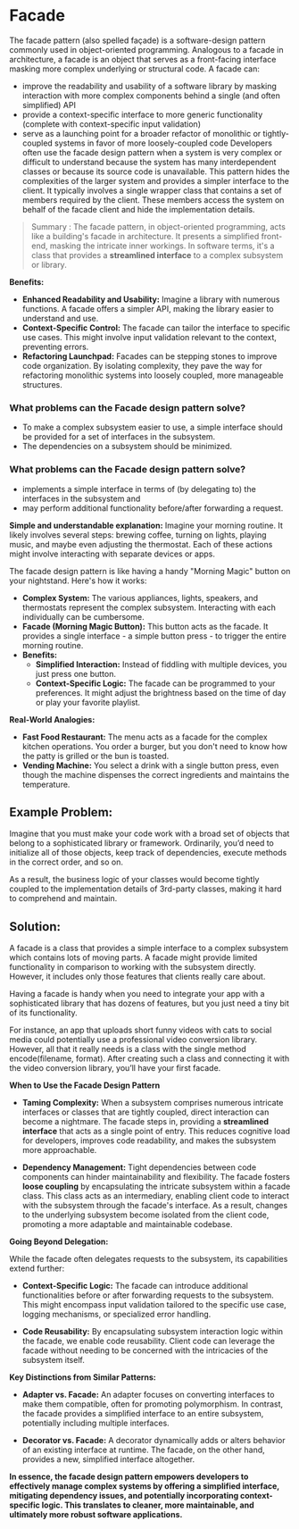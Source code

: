 # Facade

The facade pattern (also spelled façade) is a software-design pattern commonly used in object-oriented programming. Analogous to a facade in architecture, a facade is an object that serves as a front-facing interface masking more complex underlying or structural code. A facade can:

- improve the readability and usability of a software library by masking interaction with more complex components behind a single (and often simplified) API
- provide a context-specific interface to more generic functionality (complete with context-specific input validation)
- serve as a launching point for a broader refactor of monolithic or tightly-coupled systems in favor of more loosely-coupled code
Developers often use the facade design pattern when a system is very complex or difficult to understand because the system has many interdependent classes or because its source code is unavailable. This pattern hides the complexities of the larger system and provides a simpler interface to the client. It typically involves a single wrapper class that contains a set of members required by the client. These members access the system on behalf of the facade client and hide the implementation details.

> Summary : The facade pattern, in object-oriented programming, acts like a building's facade in architecture. It presents a simplified front-end, masking the intricate inner workings. In software terms, it's a class that provides a **streamlined interface** to a complex subsystem or library.

**Benefits:**

* **Enhanced Readability and Usability:**  Imagine a library with numerous functions. A facade offers a simpler API, making the library easier to understand and use.
* **Context-Specific Control:**  The facade can tailor the interface to specific use cases. This might involve input validation relevant to the context, preventing errors.
* **Refactoring Launchpad:**  Facades can be stepping stones to improve code organization. By isolating complexity, they pave the way for refactoring monolithic systems into loosely coupled, more manageable structures.

### What problems can the Facade design pattern solve?

- To make a complex subsystem easier to use, a simple interface should be provided for a set of interfaces in the subsystem.
- The dependencies on a subsystem should be minimized.

### What problems can the Facade design pattern solve?

- implements a simple interface in terms of (by delegating to) the interfaces in the subsystem and
- may perform additional functionality before/after forwarding a request.

**Simple and understandable explanation:**
Imagine your morning routine. It likely involves several steps: brewing coffee, turning on lights, playing music, and maybe even adjusting the thermostat. Each of these actions might involve interacting with separate devices or apps.

The facade design pattern is like having a handy "Morning Magic" button on your nightstand. Here's how it works:

* **Complex System:**  The various appliances, lights, speakers, and thermostats represent the complex subsystem. Interacting with each individually can be cumbersome.
* **Facade (Morning Magic Button):** This button acts as the facade. It provides a single interface - a simple button press - to trigger the entire morning routine.
* **Benefits:**
    * **Simplified Interaction:** Instead of fiddling with multiple devices, you just press one button.
    * **Context-Specific Logic:**  The facade can be programmed to your preferences. It might adjust the brightness based on the time of day or play your favorite playlist.

**Real-World Analogies:**

* **Fast Food Restaurant:**  The menu acts as a facade for the complex kitchen operations. You order a burger, but you don't need to know how the patty is grilled or the bun is toasted.
* **Vending Machine:**  You select a drink with a single button press, even though the machine dispenses the correct ingredients and maintains the temperature.


## Example Problem:

Imagine that you must make your code work with a broad set of objects that belong to a sophisticated library or framework. Ordinarily, you’d need to initialize all of those objects, keep track of dependencies, execute methods in the correct order, and so on.

As a result, the business logic of your classes would become tightly coupled to the implementation details of 3rd-party classes, making it hard to comprehend and maintain.

## Solution:

A facade is a class that provides a simple interface to a complex subsystem which contains lots of moving parts. A facade might provide limited functionality in comparison to working with the subsystem directly. However, it includes only those features that clients really care about.

Having a facade is handy when you need to integrate your app with a sophisticated library that has dozens of features, but you just need a tiny bit of its functionality.

For instance, an app that uploads short funny videos with cats to social media could potentially use a professional video conversion library. However, all that it really needs is a class with the single method encode(filename, format). After creating such a class and connecting it with the video conversion library, you’ll have your first facade.

**When to Use the Facade Design Pattern**

- **Taming Complexity:** When a subsystem comprises numerous intricate interfaces or classes that are tightly coupled, direct interaction can become a nightmare. The facade steps in, providing a **streamlined interface** that acts as a single point of entry. This reduces cognitive load for developers, improves code readability, and makes the subsystem more approachable.

- **Dependency Management:** Tight dependencies between code components can hinder maintainability and flexibility. The facade fosters **loose coupling** by encapsulating the intricate subsystem within a facade class. This class acts as an intermediary, enabling client code to interact with the subsystem through the facade's interface. As a result, changes to the underlying subsystem become isolated from the client code, promoting a more adaptable and maintainable codebase.

**Going Beyond Delegation:**

While the facade often delegates requests to the subsystem, its capabilities extend further:

- **Context-Specific Logic:** The facade can introduce additional functionalities before or after forwarding requests to the subsystem. This might encompass input validation tailored to the specific use case, logging mechanisms, or specialized error handling.

- **Code Reusability:** By encapsulating subsystem interaction logic within the facade, we enable code reusability. Client code can leverage the facade without needing to be concerned with the intricacies of the subsystem itself.

**Key Distinctions from Similar Patterns:**

- **Adapter vs. Facade:**  An adapter focuses on converting interfaces to make them compatible, often for promoting polymorphism. In contrast, the facade provides a simplified interface to an entire subsystem, potentially including multiple interfaces.

- **Decorator vs. Facade:**  A decorator dynamically adds or alters behavior of an existing interface at runtime. The facade, on the other hand, provides a new, simplified interface altogether.

**In essence, the facade design pattern empowers developers to effectively manage complex systems by offering a simplified interface, mitigating dependency issues, and potentially incorporating context-specific logic. This translates to cleaner, more maintainable, and ultimately more robust software applications.**